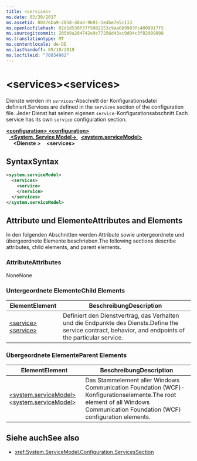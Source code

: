 ```yaml
---
title: <services>
ms.date: 03/30/2017
ms.assetid: 80d76ba9-2058-48ad-9b91-5e4be7e5c113
ms.openlocfilehash: 02d1d530f37f5082153c9aa6b9993fc4009917f5
ms.sourcegitcommit: 205b9a204742e9c77256d43ac9d94c3f82909808
ms.translationtype: MT
ms.contentlocale: de-DE
ms.lasthandoff: 09/10/2019
ms.locfileid: "70854982"
---
```

# <a name="services"></a><span data-ttu-id="0353f-101">\<services></span><span class="sxs-lookup"><span data-stu-id="0353f-101">\<services></span></span>
<span data-ttu-id="0353f-102">Dienste werden im `services`-Abschnitt der Konfigurationsdatei definiert.</span><span class="sxs-lookup"><span data-stu-id="0353f-102">Services are defined in the `services` section of the configuration file.</span></span> <span data-ttu-id="0353f-103">Jeder Dienst hat seinen eigenen `service`-Konfigurationsabschnitt.</span><span class="sxs-lookup"><span data-stu-id="0353f-103">Each service has its own `service` configuration section.</span></span>  
  
<span data-ttu-id="0353f-104">[ **\<configuration>** ](../configuration-element.md)</span><span class="sxs-lookup"><span data-stu-id="0353f-104">[**\<configuration>**](../configuration-element.md)</span></span>\
<span data-ttu-id="0353f-105">&nbsp;&nbsp;[ **\<System. Service Model->** ](system-servicemodel.md)</span><span class="sxs-lookup"><span data-stu-id="0353f-105">&nbsp;&nbsp;[**\<system.serviceModel>**](system-servicemodel.md)</span></span>\
<span data-ttu-id="0353f-106">&nbsp;&nbsp;&nbsp;&nbsp; **\<Dienste >**</span><span class="sxs-lookup"><span data-stu-id="0353f-106">&nbsp;&nbsp;&nbsp;&nbsp;**\<services>**</span></span>  
  
## <a name="syntax"></a><span data-ttu-id="0353f-107">Syntax</span><span class="sxs-lookup"><span data-stu-id="0353f-107">Syntax</span></span>  
  
```xml  
<system.serviceModel>
  <services>
    <service>
    </service>
  </services>
</system.serviceModel>
```  
  
## <a name="attributes-and-elements"></a><span data-ttu-id="0353f-108">Attribute und Elemente</span><span class="sxs-lookup"><span data-stu-id="0353f-108">Attributes and Elements</span></span>  
 <span data-ttu-id="0353f-109">In den folgenden Abschnitten werden Attribute sowie untergeordnete und übergeordnete Elemente beschrieben.</span><span class="sxs-lookup"><span data-stu-id="0353f-109">The following sections describe attributes, child elements, and parent elements.</span></span>  
  
### <a name="attributes"></a><span data-ttu-id="0353f-110">Attribute</span><span class="sxs-lookup"><span data-stu-id="0353f-110">Attributes</span></span>  
 <span data-ttu-id="0353f-111">None</span><span class="sxs-lookup"><span data-stu-id="0353f-111">None</span></span>  
  
### <a name="child-elements"></a><span data-ttu-id="0353f-112">Untergeordnete Elemente</span><span class="sxs-lookup"><span data-stu-id="0353f-112">Child Elements</span></span>  
  
|<span data-ttu-id="0353f-113">Element</span><span class="sxs-lookup"><span data-stu-id="0353f-113">Element</span></span>|<span data-ttu-id="0353f-114">Beschreibung</span><span class="sxs-lookup"><span data-stu-id="0353f-114">Description</span></span>|  
|-------------|-----------------|  
|[<span data-ttu-id="0353f-115">\<service></span><span class="sxs-lookup"><span data-stu-id="0353f-115">\<service></span></span>](service.md)|<span data-ttu-id="0353f-116">Definiert den Dienstvertrag, das Verhalten und die Endpunkte des Diensts.</span><span class="sxs-lookup"><span data-stu-id="0353f-116">Define the service contract, behavior, and endpoints of the particular service.</span></span>|  
  
### <a name="parent-elements"></a><span data-ttu-id="0353f-117">Übergeordnete Elemente</span><span class="sxs-lookup"><span data-stu-id="0353f-117">Parent Elements</span></span>  
  
|<span data-ttu-id="0353f-118">Element</span><span class="sxs-lookup"><span data-stu-id="0353f-118">Element</span></span>|<span data-ttu-id="0353f-119">Beschreibung</span><span class="sxs-lookup"><span data-stu-id="0353f-119">Description</span></span>|  
|-------------|-----------------|  
|[<span data-ttu-id="0353f-120">\<system.serviceModel></span><span class="sxs-lookup"><span data-stu-id="0353f-120">\<system.serviceModel></span></span>](system-servicemodel.md)|<span data-ttu-id="0353f-121">Das Stammelement aller Windows Communication Foundation (WCF)-Konfigurationselemente.</span><span class="sxs-lookup"><span data-stu-id="0353f-121">The root element of all Windows Communication Foundation (WCF) configuration elements.</span></span>|  
  
## <a name="see-also"></a><span data-ttu-id="0353f-122">Siehe auch</span><span class="sxs-lookup"><span data-stu-id="0353f-122">See also</span></span>

- <xref:System.ServiceModel.Configuration.ServicesSection>
